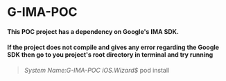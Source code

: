 # G-IMA-POC
 
#### This POC project has a dependency on Google's IMA SDK. 

#### If the project does not compile and gives any error regarding the Google SDK then go to you project's root directory in **terminal** and try running

>*System Name:G-IMA-POC iOS.Wizard$* pod install 
